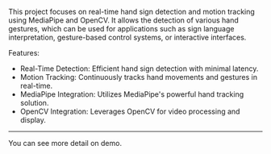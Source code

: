 This project focuses on real-time hand sign detection and motion tracking using MediaPipe and OpenCV. It allows the detection of various hand gestures, which can be used for applications such as sign language interpretation, gesture-based control systems, or interactive interfaces.

Features:

+ Real-Time Detection: Efficient hand sign detection with minimal latency.
+ Motion Tracking: Continuously tracks hand movements and gestures in real-time.
+ MediaPipe Integration: Utilizes MediaPipe's powerful hand tracking solution.
+ OpenCV Integration: Leverages OpenCV for video processing and display.
-------------------------------------------------------------------------------
You can see more detail on demo.
